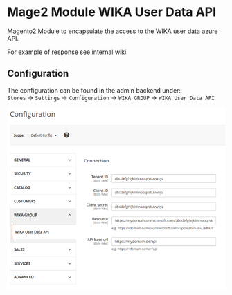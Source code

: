 # Mage2 Module WIKA User Data API

Magento2 Module to encapsulate the access to the WIKA user data azure API.

For example of response see internal wiki.

## Configuration
The configuration can be found in the admin backend under:  
`Stores` -> `Settings` -> `Configuration` -> `WIKA GROUP` -> `WIKA User Data API`

![image](doc/Settings.png)
